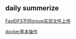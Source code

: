 ## daily summerize


[FastDFS不同group实现文件上传](FastDFS不同group实现文件上传.html)

[docker基本操作](docker基本操作.md)
